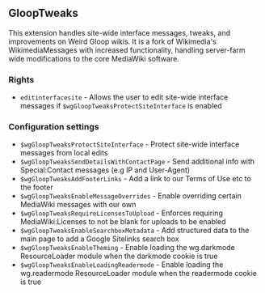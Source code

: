 ## GloopTweaks
This extension handles site-wide interface messages, tweaks, and improvements on Weird Gloop wikis. It is a fork of Wikimedia's WikimediaMessages with increased functionality, handling server-farm wide modifications to the core MediaWiki software.

### Rights
* `editinterfacesite` - Allows the user to edit site-wide interface messages if `$wgGloopTweaksProtectSiteInterface` is enabled

### Configuration settings
* `$wgGloopTweaksProtectSiteInterface` - Protect site-wide interface messages from local edits
* `$wgGloopTweaksSendDetailsWithContactPage` - Send additional info with Special:Contact messages (e.g IP and User-Agent)
* `$wgGloopTweaksAddFooterLinks` - Add a link to our Terms of Use etc to the footer
* `$wgGloopTweaksEnableMessageOverrides` - Enable overriding certain MediaWiki messages with our own
* `$wgGloopTweaksRequireLicensesToUpload` - Enforces requiring MediaWiki:Licenses to not be blank for uploads to be enabled
* `$wgGloopTweaksEnableSearchboxMetadata` - Add structured data to the main page to add a Google Sitelinks search box
* `$wgGloopTweaksEnableTheming` - Enable loading the wg.darkmode ResourceLoader module when the darkmode cookie is true
* `$wgGloopTweaksEnableLoadingReadermode` - Enable loading the wg.readermode ResourceLoader module when the readermode cookie is true